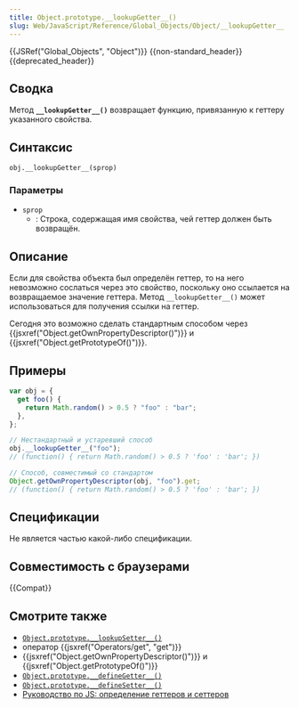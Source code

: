 ```yaml
---
title: Object.prototype.__lookupGetter__()
slug: Web/JavaScript/Reference/Global_Objects/Object/__lookupGetter__
---
```


{{JSRef("Global_Objects", "Object")}} {{non-standard_header}} {{deprecated_header}}

## Сводка

Метод **`__lookupGetter__()`** возвращает функцию, привязанную к геттеру указанного свойства.

## Синтаксис

```
obj.__lookupGetter__(sprop)
```

### Параметры

- `sprop`
  - : Строка, содержащая имя свойства, чей геттер должен быть возвращён.

## Описание

Если для свойства объекта был определён геттер, то на него невозможно сослаться через это свойство, поскольку оно ссылается на возвращаемое значение геттера. Метод `__lookupGetter__()` может использоваться для получения ссылки на геттер.

Сегодня это возможно сделать стандартным способом через {{jsxref("Object.getOwnPropertyDescriptor()")}} и {{jsxref("Object.getPrototypeOf()")}}.

## Примеры

```js
var obj = {
  get foo() {
    return Math.random() > 0.5 ? "foo" : "bar";
  },
};

// Нестандартный и устаревший способ
obj.__lookupGetter__("foo");
// (function() { return Math.random() > 0.5 ? 'foo' : 'bar'; })

// Способ, совместимый со стандартом
Object.getOwnPropertyDescriptor(obj, "foo").get;
// (function() { return Math.random() > 0.5 ? 'foo' : 'bar'; })
```

## Спецификации

Не является частью какой-либо спецификации.

## Совместимость с браузерами

{{Compat}}

## Смотрите также

- [`Object.prototype.__lookupSetter__()`](/ru/docs/Web/JavaScript/Reference/Global_Objects/Object/__lookupSetter__)
- оператор {{jsxref("Operators/get", "get")}}
- {{jsxref("Object.getOwnPropertyDescriptor()")}} и {{jsxref("Object.getPrototypeOf()")}}
- [`Object.prototype.__defineGetter__()`](/ru/docs/Web/JavaScript/Reference/Global_Objects/Object/__defineGetter__)
- [`Object.prototype.__defineSetter__()`](/ru/docs/Web/JavaScript/Reference/Global_Objects/Object/__defineSetter__)
- [Руководство по JS: определение геттеров и сеттеров](/ru/docs/Web/JavaScript/Guide_ru/Working_with_Objects#.D0.9E.D0.BF.D1.80.D0.B5.D0.B4.D0.B5.D0.BB.D0.B5.D0.BD.D0.B8.D0.B5_.D0.B3.D0.B5.D1.82.D1.82.D0.B5.D1.80.D0.BE.D0.B2_.D0.B8_.D1.81.D0.B5.D1.82.D1.82.D0.B5.D1.80.D0.BE.D0.B2)
